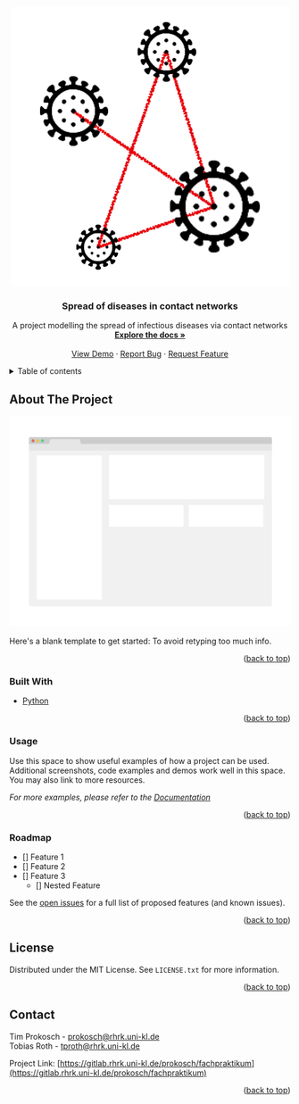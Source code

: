<div id="top"></div>
<!-- PROJECT LOGO -->
<br />
<div align="center">
  <a href="https://gitlab.rhrk.uni-kl.de/prokosch/fachpraktikum">
    <img src="images/logo.png" alt="Logo" scale=0.5>
  </a>

<h3 align="center">Spread of diseases in contact networks</h3>

  <p align="center">
    A project modelling the spread of infectious diseases via contact networks
    <br />
    <a href="https://example.com"><strong>Explore the docs »</strong></a>
    <br />
    <br />
    <a href="#usage">View Demo</a>
    ·
    <a href="https://gitlab.rhrk.uni-kl.de/prokosch/fachpraktikum/issues">Report Bug</a>
    ·
    <a href="https://gitlab.rhrk.uni-kl.de/prokosch/fachpraktikum/issues">Request Feature</a>
  </p>
</div>



<!-- TABLE OF CONTENTS -->
<details>
  <summary>Table of contents</summary>
  <ol>
    <li>
      <a href="#about-the-project">About this project</a>
      <ul>
        <li><a href="#built-with">Built with</a></li>
        <li><a href="#usage">Usage</a></li>
        <li><a href="#roadmap">Roadmap</a></li>
      </ul>
    </li>
    <li><a href="#license">License</a></li>
    <li><a href="#contact">Contact</a></li>
  </ol>
</details>



<!-- ABOUT THE PROJECT -->
## About The Project

[![Product Name Screen Shot](images/screenshot.png)](https://example.com)

Here's a blank template to get started: To avoid retyping too much info.

<div align="right">(<a href="#top">back to top</a>)</div>



### Built With

* [Python](https://www.python.org/)

<div align="right">(<a href="#top">back to top</a>)</div>



### Usage

Use this space to show useful examples of how a project can be used. Additional screenshots, code examples and demos work well in this space. You may also link to more resources.

_For more examples, please refer to the [Documentation](https://example.com)_

<div align="right">(<a href="#top">back to top</a>)</div>



<!-- ROADMAP -->
### Roadmap

- [] Feature 1
- [] Feature 2
- [] Feature 3
    - [] Nested Feature

See the [open issues](https://gitlab.rhrk.uni-kl.de/prokosch/fachpraktikum/issues) for a full list of proposed features (and known issues).

<div align="right">(<a href="#top">back to top</a>)</div>


<!-- LICENSE -->
## License

Distributed under the MIT License. See `LICENSE.txt` for more information.

<div align="right">(<a href="#top">back to top</a>)</div>



<!-- CONTACT -->
## Contact

Tim Prokosch - prokosch@rhrk.uni-kl.de </br>
Tobias Roth - tproth@rhrk.uni-kl.de

Project Link: [https://gitlab.rhrk.uni-kl.de/prokosch/fachpraktikum](https://gitlab.rhrk.uni-kl.de/prokosch/fachpraktikum)

<div align="right">(<a href="#top">back to top</a>)</div>
